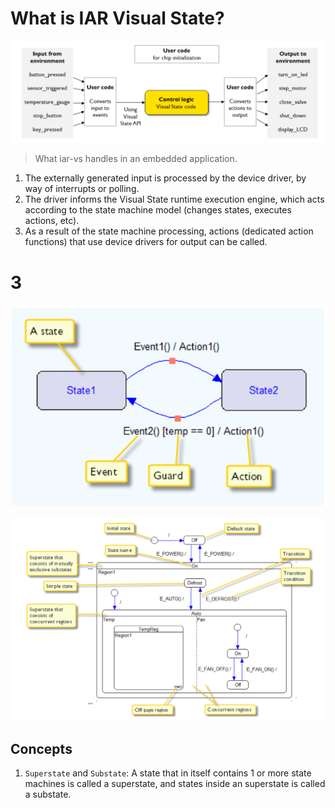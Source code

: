 # What is IAR Visual State?

![iar](image.png)
>What iar-vs handles in an embedded application.


1. The externally generated input is processed by the device driver, by way of
interrupts or polling.
2. The driver informs the Visual State runtime execution engine, which acts according
to the state machine model (changes states, executes actions, etc).
3. As a result of the state machine processing, actions (dedicated action functions) that
use device drivers for output can be called.

# 3
![alt text](image-1.png)


![alt text](image-2.png)

## Concepts
1. `Superstate` and `Substate`: A state that in itself contains 1 or more state machines is called a superstate, and states inside an superstate is called a substate.